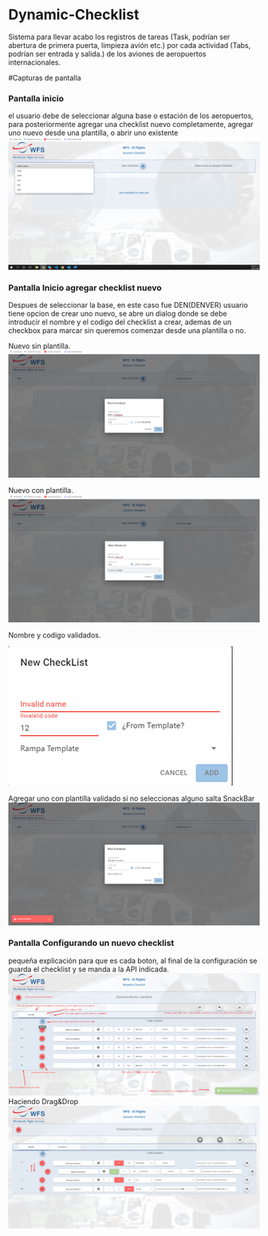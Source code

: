# Dynamic-Checklist
Sistema para llevar acabo los registros de tareas (Task, podrían ser abertura de primera puerta, limpieza avión etc.) por cada actividad (Tabs, podrían ser entrada y salida.) de los aviones de aeropuertos internacionales.



#Capturas de pantalla
### Pantalla inicio
el usuario debe de seleccionar alguna base o estación de los aeropuertos, para posteriormente agregar una checklist nuevo completamente, agregar uno nuevo desde una plantilla, o abrir uno existente
<img src="Capturas/Pantalla_Inicio.png">

### Pantalla Inicio agregar checklist nuevo
Despues de seleccionar la base, en este caso fue DEN(DENVER) usuario tiene opcion de crear uno nuevo, se abre un dialog donde se debe introducir el nombre y el codigo del checklist a crear, ademas de un checkbox para marcar sin queremos comenzar desde una plantilla o no.

Nuevo sin plantilla.
<img src="Capturas/Pantalla_AgregarNuevoTemplate.png">

Nuevo con plantilla.
<img src="Capturas/Pantalla_AgregarNuevo.png">

Nombre y codigo validados.

<img src="Capturas/invalidName.png">

Agregar uno con plantilla validado si no seleccionas alguno salta SnackBar
<img src="Capturas/invalidTemplate.png">

### Pantalla Configurando un nuevo checklist
pequeña explicación para que es cada boton, al final de la configuración se guarda el checklist y se manda a la API indicada.
<img src="Capturas/ConfigurandoCheck.png">
Haciendo Drag&Drop
<img src="Capturas/Drag and drop.png">




